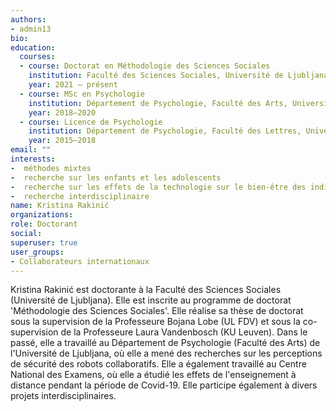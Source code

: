 ```yaml
---
authors:
- admin13
bio: 
education:
  courses:
  - course: Doctorat en Méthodologie des Sciences Sociales
    institution: Faculté des Sciences Sociales, Université de Ljubljana, Slovénie
    year: 2021 – présent
  - course: MSc en Psychologie
    institution: Département de Psychologie, Faculté des Arts, Université de Ljubljana, Slovénie
    year: 2018–2020
  - course: Licence de Psychologie
    institution: Département de Psychologie, Faculté des Lettres, Université de Ljubljana, Slovénie
    year: 2015–2018
email: ""
interests:
-  méthodes mixtes
-  recherche sur les enfants et les adolescents
-  recherche sur les effets de la technologie sur le bien-être des individus
-  recherche interdisciplinaire
name: Kristina Rakinić 
organizations:
role: Doctorant
social:
superuser: true
user_groups:
- Collaborateurs internationaux
---
```


Kristina Rakinić est doctorante à la Faculté des Sciences Sociales (Université de Ljubljana). Elle est inscrite au programme de doctorat 'Méthodologie des Sciences Sociales'. Elle réalise sa thèse de doctorat sous la supervision de la Professeure Bojana Lobe (UL FDV) et sous la co-supervision de la Professeure Laura Vandenbosch (KU Leuven). Dans le passé, elle a travaillé au Département de Psychologie (Faculté des Arts) de l'Université de Ljubljana, où elle a mené des recherches sur les perceptions de sécurité des robots collaboratifs. Elle a également travaillé au Centre National des Examens, où elle a étudié les effets de l'enseignement à distance pendant la période de Covid-19. Elle participe également à divers projets interdisciplinaires.